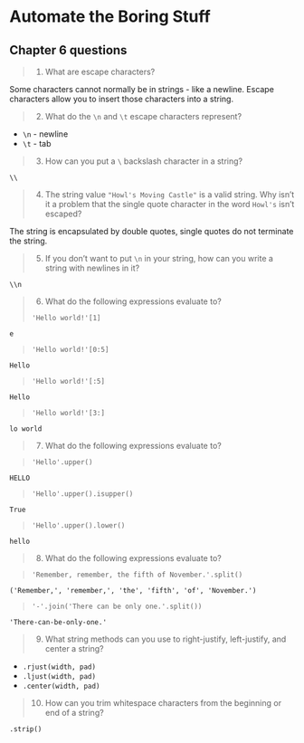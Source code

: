 # Automate the Boring Stuff
## Chapter 6 questions

> 1. What are escape characters?

Some characters cannot normally be in strings - like a newline.
Escape characters allow you to insert those characters into a string.

> 2. What do the `\n` and `\t` escape characters represent?

* `\n` - newline
* `\t` - tab

> 3. How can you put a `\` backslash character in a string?

`\\`

> 4. The string value `"Howl's Moving Castle"` is a valid string.
> Why isn’t it a problem that the single quote character in the word `Howl's` isn’t escaped?

The string is encapsulated by double quotes, single quotes do not terminate the string.

> 5. If you don’t want to put `\n` in your string, how can you write a string with newlines in it?

`\\n`

> 6. What do the following expressions evaluate to?
> 
> ```
> 'Hello world!'[1]
> ```

`e`

> ```
> 'Hello world!'[0:5]
> ```

`Hello`

> ```
> 'Hello world!'[:5]
> ```

`Hello`

> ```
> 'Hello world!'[3:]
> ```

`lo world`

> 7. What do the following expressions evaluate to?

> ```
> 'Hello'.upper()
> ```

`HELLO`

> ```
> 'Hello'.upper().isupper()
> ```

`True`

> ```
> 'Hello'.upper().lower()
> ```

`hello`

> 8. What do the following expressions evaluate to?

> ```
> 'Remember, remember, the fifth of November.'.split()
> ```

`('Remember,', 'remember,', 'the', 'fifth', 'of', 'November.')`

> ```
> '-'.join('There can be only one.'.split())
> ```

`'There-can-be-only-one.'`

> 9. What string methods can you use to right-justify, left-justify, and center a string?

* `.rjust(width, pad)`
* `.ljust(width, pad)`
* `.center(width, pad)`

> 10. How can you trim whitespace characters from the beginning or end of a string?

`.strip()`
